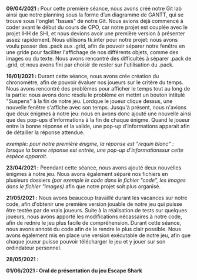 **09/04/2021 :** Pour cette première séance, nous avons créé notre Git lab ainsi que notre planning sous la forme d’un diagramme de GANTT, qui se trouve sous l'onglet "Issues" de notre Git. Nous avions déjà commencé à coder avant le début du cours de CPO, car notre projet est couplée avec le projet IHH de SHI, et nous devions avoir une première version à présenter assez rapidement. Nous utilisons tk.inter pour notre projet: nous avons voulu passer des .pack aux .grid, afin de pouvoir séparer notre fenêtre en une gride pour faciliter l'affichage de nos différents objets, comme des images ou du texte. Nous avons rencontré des difficultés à séparer .pack de .grid, et nous avons fini par choisir de rester sur l'utilisation du .pack.

**16/01/2021 :** Durant cette séance, nous avons crée création du chronomètre, afin de pouvoir évaluer nos joueurs sur le critère du temps. Nous avons rencontré des problèmes pour afficher le temps tout au long de la partie: nous avons donc résolu le problème en mettnt un bouton intitulé "Suspens" à la fin de notre jeu. Lordque le joueur clique dessus, une nouvelle fenêtre s'affiche avec son temps.
Jusqu'à présent, nous n'avions que deux énigmes à notre jeu: nous en avons donc ajouté une nouvelle ainsi que des pop-ups d'informations à la fin de chaque énigme. Quand le joueur entre la bonne réponse et la valide, une pop-up d'informations apparait afin de détailler la réponse attendue.

*exemple: pour notre première énigme, la réponse est "requin blanc" : lorsque la bonne réponse est entrée, une pop-up d'informationssur cette espèce apparait.*

**23/04/2021 :** Peendant cette séance, nous avons ajouté deux nouvelles énigmes à notre jeu. Nous avons également séparé nos fichiers en plusieurs dossiers *(par exemple le code dans le fichier "code", les images dans le fichier "images)* afin que notre projet soit plus organisé.

**21/05/2021 :** Nous avons beaucoup travaillé durant les vacances sur notre code, afin d'obtenir une première version jouable de notre jeu qui puisse être testée par de vrais joueurs. Suite à la réalisation de tests sur quelques joueurs, nous avons apporté les modifications nécassaires à notre code, afin de rednre le jeu plus facile de compréhension.
Durant cette séance, nous avons annoté du code afin de le rendre le plus clair possible. Nous avons également mis en place une version exécutable de notre jeu, afin que chaque joueur puisse pouvoir télécharger le jeu et y jouer sur son ordindateur personnel.

**28/05/2021 :**

**01/06/2021 : Oral de présentation du jeu Escape Shark**